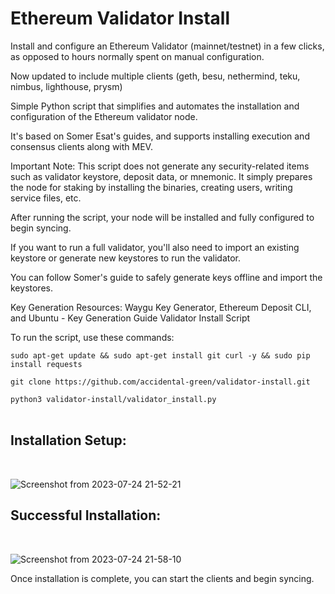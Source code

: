 # Ethereum Validator Install
Install and configure an Ethereum Validator (mainnet/testnet) in a few clicks, as opposed to hours normally spent on manual configuration.

Now updated to include multiple clients (geth, besu, nethermind, teku, nimbus, lighthouse, prysm)

Simple Python script that simplifies and automates the installation and configuration of the Ethereum validator node.

It's based on Somer Esat's guides, and supports installing execution and consensus clients along with MEV.

Important Note: This script does not generate any security-related items such as validator keystore, deposit data, or mnemonic. It simply prepares the node for staking by installing the binaries, creating users, writing service files, etc.

After running the script, your node will be installed and fully configured to begin syncing.

If you want to run a full validator, you'll also need to import an existing keystore or generate new keystores to run the validator.

You can follow Somer's guide to safely generate keys offline and import the keystores.

Key Generation Resources: Waygu Key Generator, Ethereum Deposit CLI, and Ubuntu - Key Generation Guide
Validator Install Script

To run the script, use these commands:

`sudo apt-get update && sudo apt-get install git curl -y && sudo pip install requests`

`git clone https://github.com/accidental-green/validator-install.git`

`python3 validator-install/validator_install.py`
<br>
<br>
## **Installation Setup:**
<br>

![Screenshot from 2023-07-24 21-52-21](https://github.com/accidental-green/validator-install/assets/72235883/9e35c49e-e291-4d5a-b6c5-37d99f30329d)



## **Successful Installation:**
<br>

![Screenshot from 2023-07-24 21-58-10](https://github.com/accidental-green/validator-install/assets/72235883/32356d0e-7585-4c27-bfa5-6206218b2ef7)


Once installation is complete, you can start the clients and begin syncing.

